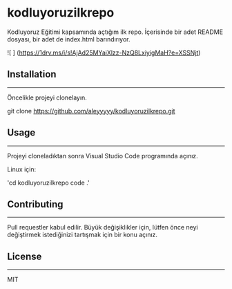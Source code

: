 # kodluyoruzilkrepo

Kodluyoruz Eğitimi kapsamında açtığım ilk repo. İçerisinde bir adet README dosyası, bir adet de index.html barındırıyor.

![ ] (https://1drv.ms/i/s!AjAd25MYaiXlzz-NzQ8LxiyigMaH?e=XSSNjt)


## Installation

---
Öncelikle projeyi clonelayın.

git clone https://github.com/aleyyyyy/kodluyoruzilkrepo.git


## Usage

---
Projeyi cloneladıktan sonra Visual Studio Code programında açınız.

Linux için:

'cd kodluyoruzilkrepo
code .'


## Contributing

---
Pull requestler kabul edilir. Büyük değişiklikler için, lütfen önce neyi değiştirmek istediğinizi tartışmak için bir konu açınız.


## License

---
MIT


